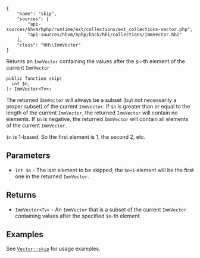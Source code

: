 ``` yamlmeta
{
    "name": "skip",
    "sources": [
        "api-sources/hhvm/hphp/runtime/ext/collections/ext_collections-vector.php",
        "api-sources/hhvm/hphp/hack/hhi/collections/ImmVector.hhi"
    ],
    "class": "HH\\ImmVector"
}
```




Returns an ` ImmVector ` containing the values after the `` $n ``-th element of
the current ``` ImmVector ```




``` Hack
public function skip(
  int $n,
): ImmVector<Tv>;
```




The returned ` ImmVector ` will always be a subset (but not necessarily a
proper subset) of the current `` ImmVector ``. If ``` $n ``` is greater than or equal
to the length of the current ```` ImmVector ````, the returned ````` ImmVector ````` will
contain no elements. If `````` $n `````` is negative, the returned ``````` ImmVector ``````` will
contain all elements of the current ```````` ImmVector ````````.




` $n ` is 1-based. So the first element is 1, the second 2, etc.




## Parameters




+ ` int $n ` - The last element to be skipped; the `` $n+1 `` element will be the
  first one in the returned ``` ImmVector ```.




## Returns




* ` ImmVector<Tv> ` - An `` ImmVector `` that is a subset of the current ``` ImmVector ```
  containing values after the specified ```` $n ````-th element.




## Examples




See [` Vector::skip `](</hack/reference/class/Vector/skip/#examples>) for usage examples.
<!-- HHAPIDOC -->
